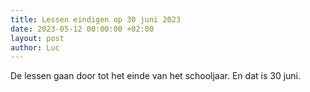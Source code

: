 ```yaml
---
title: Lessen eindigen op 30 juni 2023
date: 2023-05-12 00:00:00 +02:00
layout: post
author: Luc
---
```


<p>De lessen gaan door tot het einde van het schooljaar. En dat is 30 juni.</p>
